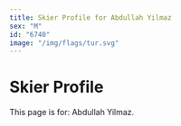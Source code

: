 ```yaml
---
title: Skier Profile for Abdullah Yilmaz
sex: "M"
id: "6740"
image: "/img/flags/tur.svg" 
---
```


# Skier Profile

This page is for: Abdullah Yilmaz.
    